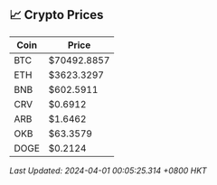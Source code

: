 ## 📈 Crypto Prices

| Coin | Price |
| ---- | ----- |
| BTC | $70492.8857 |
| ETH | $3623.3297 |
| BNB | $602.5911 |
| CRV | $0.6912 |
| ARB | $1.6462 |
| OKB | $63.3579 |
| DOGE | $0.2124 |

_Last Updated: 2024-04-01 00:05:25.314 +0800 HKT_